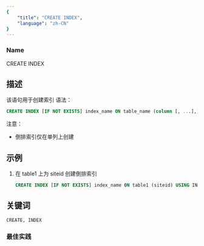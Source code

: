 ```yaml
---
{
    "title": "CREATE INDEX",
    "language": "zh-CN"
}
---
```


<!--
Licensed to the Apache Software Foundation (ASF) under one
or more contributor license agreements.  See the NOTICE file
distributed with this work for additional information
regarding copyright ownership.  The ASF licenses this file
to you under the Apache License, Version 2.0 (the
"License"); you may not use this file except in compliance
with the License.  You may obtain a copy of the License at

  http://www.apache.org/licenses/LICENSE-2.0

Unless required by applicable law or agreed to in writing,
software distributed under the License is distributed on an
"AS IS" BASIS, WITHOUT WARRANTIES OR CONDITIONS OF ANY
KIND, either express or implied.  See the License for the
specific language governing permissions and limitations
under the License.
-->



### Name

CREATE INDEX

## 描述

该语句用于创建索引
语法：

```sql
CREATE INDEX [IF NOT EXISTS] index_name ON table_name (column [, ...],) [USING INVERTED] [COMMENT'balabala'];
```
注意：
- 倒排索引仅在单列上创建

## 示例

1. 在 table1 上为 siteid 创建倒排索引

   ```sql
   CREATE INDEX [IF NOT EXISTS] index_name ON table1 (siteid) USING INVERTED COMMENT 'balabala';
   ```


## 关键词

```text
CREATE, INDEX
```

### 最佳实践

